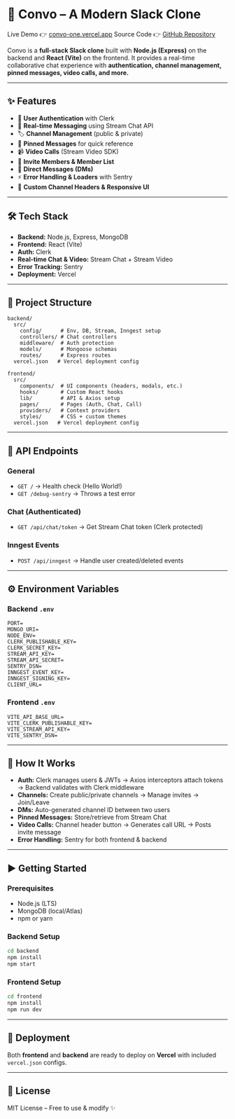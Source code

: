 # 🚀 Convo – A Modern Slack Clone

Live Demo 👉 [convo-one.vercel.app](https://frontend-convo-one.vercel.app)
Source Code 👉 [GitHub Repository](https://github.com/DEV0110010/slack-clone)

Convo is a **full-stack Slack clone** built with **Node.js (Express)** on the backend and **React (Vite)** on the frontend. It provides a real-time collaborative chat experience with **authentication, channel management, pinned messages, video calls, and more.**

---

## ✨ Features

* 🔑 **User Authentication** with Clerk
* 💬 **Real-time Messaging** using Stream Chat API
* 🏷️ **Channel Management** (public & private)
* 📌 **Pinned Messages** for quick reference
* 📹 **Video Calls** (Stream Video SDK)
* 👥 **Invite Members & Member List**
* 📩 **Direct Messages (DMs)**
* ⚡ **Error Handling & Loaders** with Sentry
* 🎨 **Custom Channel Headers & Responsive UI**

---

## 🛠️ Tech Stack

* **Backend:** Node.js, Express, MongoDB
* **Frontend:** React (Vite)
* **Auth:** Clerk
* **Real-time Chat & Video:** Stream Chat + Stream Video
* **Error Tracking:** Sentry
* **Deployment:** Vercel

---

## 📂 Project Structure

```
backend/
  src/
    config/      # Env, DB, Stream, Inngest setup
    controllers/ # Chat controllers
    middleware/  # Auth protection
    models/      # Mongoose schemas
    routes/      # Express routes
  vercel.json   # Vercel deployment config

frontend/
  src/
    components/  # UI components (headers, modals, etc.)
    hooks/       # Custom React hooks
    lib/         # API & Axios setup
    pages/       # Pages (Auth, Chat, Call)
    providers/   # Context providers
    styles/      # CSS + custom themes
  vercel.json   # Vercel deployment config
```

---

## 🔗 API Endpoints

### General

* `GET /` → Health check (Hello World!)
* `GET /debug-sentry` → Throws a test error

### Chat (Authenticated)

* `GET /api/chat/token` → Get Stream Chat token (Clerk protected)

### Inngest Events

* `POST /api/inngest` → Handle user created/deleted events

---

## ⚙️ Environment Variables

### Backend `.env`

```
PORT=
MONGO_URI=
NODE_ENV=
CLERK_PUBLISHABLE_KEY=
CLERK_SECRET_KEY=
STREAM_API_KEY=
STREAM_API_SECRET=
SENTRY_DSN=
INNGEST_EVENT_KEY=
INNGEST_SIGNING_KEY=
CLIENT_URL=
```

### Frontend `.env`

```
VITE_API_BASE_URL=
VITE_CLERK_PUBLISHABLE_KEY=
VITE_STREAM_API_KEY=
VITE_SENTRY_DSN=
```

---

## 🧩 How It Works

* **Auth:** Clerk manages users & JWTs → Axios interceptors attach tokens → Backend validates with Clerk middleware
* **Channels:** Create public/private channels → Manage invites → Join/Leave
* **DMs:** Auto-generated channel ID between two users
* **Pinned Messages:** Store/retrieve from Stream Chat
* **Video Calls:** Channel header button → Generates call URL → Posts invite message
* **Error Handling:** Sentry for both frontend & backend

---

## ▶️ Getting Started

### Prerequisites

* Node.js (LTS)
* MongoDB (local/Atlas)
* npm or yarn

### Backend Setup

```sh
cd backend
npm install
npm start
```

### Frontend Setup

```sh
cd frontend
npm install
npm run dev
```

---

## 🚀 Deployment

Both **frontend** and **backend** are ready to deploy on **Vercel** with included `vercel.json` configs.

---

## 📜 License

MIT License – Free to use & modify ✨
